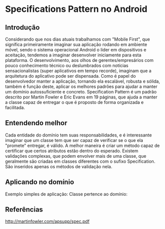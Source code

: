 Specifications Pattern no Android
====================

## Introdução

Considerando que nos dias atuais trabalhamos com "Mobile First", que significa primeiramente imaginar sua aplicação rodando em ambiente móvel, sendo o sistema operacional Android o lider em dispositivos e aceitação, tendemos a imaginar desenvolver iniciamente para esta plataforma. O desenvolvimento, aos olhos de gerentes/empresários com pouco conhecimento técnico ou deslumbrados com notícias sensacionalistas (super aplicativos em tempo recorde), imaginam que a arquitetura do aplicativo pode ser dispensada.
Como é papel do desenvolvedor manter a aplicação, tornando ela escalável, robusta e sólida, também é função deste, aplicar os melhores padrões para ajudar a manter um domínio autossuficiente e concreto.
Specification Pattern é um padrão descrito por Martin Fowler e Eric Evans em 19 páginas, que ajuda a manter a classe capaz de entregar o que é proposto de forma organizada e facilitada.

## Entendendo melhor

Cada entidade do domínio tem suas responsabilidades, e é interessante imaginar que um classe tem que ser capaz de verificar se o que ela "promete" entregar, é válido.
A melhor maneira é criar um método capaz de certificar que certos atributos estão dentro do esperado.
Existem validações complexas, que podem envolver mais de uma classe, que geralmente são criadas em classes diferentes com o sufixo Specification. São inseridos apenas os métodos de validação nela.

## Aplicando no domínio

Exemplo simples de aplicação:
Classe pertence ao domínio:






## Referências

http://martinfowler.com/apsupp/spec.pdf
